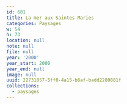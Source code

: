 ```yaml
---
id: 681
title: La mer aux Saintes Maries
categories: Paysages
w: 54
h: 73
location: null
note: null
file: null
year: '2000'
year_start: 2000
year_end: null
image: null
uuid: 22731857-5ff0-4a15-b6af-badd2280881f
collections:
  - paysages
---
```


